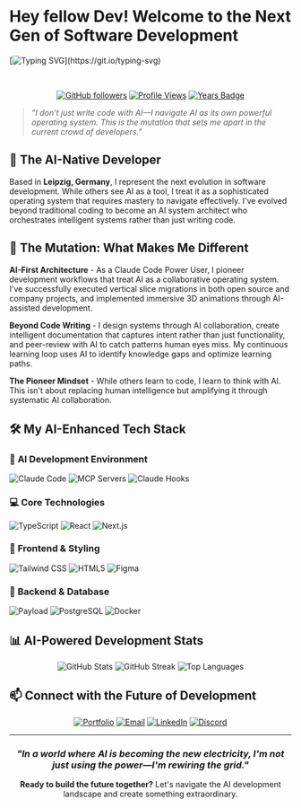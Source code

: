 # Hey fellow Dev! Welcome to the Next Gen of Software Development 

[![Typing SVG](https://readme-typing-svg.herokuapp.com?font=Fira+Code&weight=600&size=28&duration=3000&pause=1000&color=00D4FF&background=0D1117&center=true&vCenter=true&multiline=true&width=800&height=100&lines=AI-Native+Developer+%7C+Claude+Code+Pioneer;Treating+AI+as+a+Powerful+Operating+System;)](https://git.io/typing-svg)

<br/>

<div align="center">

[![GitHub followers](https://img.shields.io/github/followers/AkimZmerli?style=for-the-badge&logo=github&logoColor=white&labelColor=black&color=00D4FF)](https://github.com/AkimZmerli)
[![Profile Views](https://komarev.com/ghpvc/?username=AkimZmerli&style=for-the-badge&color=00D4FF&labelColor=black)](https://github.com/AkimZmerli)
[![Years Badge](https://badges.pufler.dev/years/AkimZmerli?style=for-the-badge&color=00D4FF&labelColor=black)](https://github.com/AkimZmerli)

</div>

> *"I don't just write code with AI—I navigate AI as its own powerful operating system. This is the mutation that sets me apart in the current crowd of developers."*

## 🚀 The AI-Native Developer

Based in **Leipzig, Germany**, I represent the next evolution in software development. While others see AI as a tool, I treat it as a sophisticated operating system that requires mastery to navigate effectively. I've evolved beyond traditional coding to become an AI system architect who orchestrates intelligent systems rather than just writing code.

## 🔬 The Mutation: What Makes Me Different

**AI-First Architecture** - As a Claude Code Power User, I pioneer development workflows that treat AI as a collaborative operating system. I've successfully executed vertical slice migrations in both open source and company projects, and implemented immersive 3D animations through AI-assisted development.

**Beyond Code Writing** - I design systems through AI collaboration, create intelligent documentation that captures intent rather than just functionality, and peer-review with AI to catch patterns human eyes miss. My continuous learning loop uses AI to identify knowledge gaps and optimize learning paths.

**The Pioneer Mindset** - While others learn to code, I learn to think with AI. This isn't about replacing human intelligence but amplifying it through systematic AI collaboration.

## 🛠️ My AI-Enhanced Tech Stack

### 🤖 **AI Development Environment**
![Claude Code](https://img.shields.io/badge/Claude_Code-FF6B00?style=for-the-badge&logo=anthropic&logoColor=white)
![MCP Servers](https://img.shields.io/badge/MCP_Servers-00D4FF?style=for-the-badge&logoColor=black)
![Claude Hooks](https://img.shields.io/badge/Claude_Code_Hooks-FF6B00?style=for-the-badge&logoColor=white)

### 💻 **Core Technologies**
![TypeScript](https://img.shields.io/badge/TypeScript-007ACC?style=for-the-badge&logo=typescript&logoColor=white)
![React](https://img.shields.io/badge/React-20232A?style=for-the-badge&logo=react&logoColor=61DAFB)
![Next.js](https://img.shields.io/badge/Next.js-000000?style=for-the-badge&logo=next.js&logoColor=white)

### 🎨 **Frontend & Styling**
![Tailwind CSS](https://img.shields.io/badge/Tailwind_CSS-38B2AC?style=for-the-badge&logo=tailwind-css&logoColor=white)
![HTML5](https://img.shields.io/badge/HTML5-E34F26?style=for-the-badge&logo=html5&logoColor=white)
![Figma](https://img.shields.io/badge/Figma-F24E1E?style=for-the-badge&logo=figma&logoColor=white)

### 🔧 **Backend & Database**
![Payload](https://img.shields.io/badge/Payload_CMS-000000?style=for-the-badge&logoColor=white)
![PostgreSQL](https://img.shields.io/badge/PostgreSQL-316192?style=for-the-badge&logo=postgresql&logoColor=white)
![Docker](https://img.shields.io/badge/Docker-2496ED?style=for-the-badge&logo=docker&logoColor=white)

## 📊 AI-Powered Development Stats

<div align="center">

<img src="https://github-readme-stats.vercel.app/api?username=AkimZmerli&show_icons=true&theme=tokyonight&border_color=00D4FF&title_color=00D4FF&icon_color=00D4FF" alt="GitHub Stats" />

<img src="https://github-readme-streak-stats.herokuapp.com/?user=AkimZmerli&theme=tokyonight&border=00D4FF&ring=00D4FF&fire=00D4FF&currStreakLabel=00D4FF" alt="GitHub Streak" />

<img src="https://github-readme-stats.vercel.app/api/top-langs/?username=AkimZmerli&layout=compact&theme=tokyonight&border_color=00D4FF&title_color=00D4FF" alt="Top Languages" />

</div>

## 📫 Connect with the Future of Development

<div align="center">

[![Portfolio](https://img.shields.io/badge/Portfolio-akimzmerli.site-00D4FF?style=for-the-badge&logo=vercel&logoColor=white)](https://www.akimzmerli.site)
[![Email](https://img.shields.io/badge/Email-mail@akimzmerli.site-D14836?style=for-the-badge&logo=gmail&logoColor=white)](mailto:mail@akimzmerli.site)
[![LinkedIn](https://img.shields.io/badge/LinkedIn-Connect-0077B5?style=for-the-badge&logo=linkedin&logoColor=white)](https://www.linkedin.com/in/akim-zmerli-785215196/)
[![Discord](https://img.shields.io/badge/Discord-rubylicious_79164-5865F2?style=for-the-badge&logo=discord&logoColor=white)](https://discord.com/users/rubylicious_79164)

</div>


---

<div align="center">

### *"In a world where AI is becoming the new electricity, I'm not just using the power—I'm rewiring the grid."*

**Ready to build the future together?** Let's navigate the AI development landscape and create something extraordinary.

</div>
